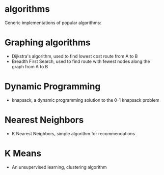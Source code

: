 # algorithms
Generic implementations of popular algorithms:
# Graphing algorithms
- Dijkstra's algorithm, used to find lowest cost route from A to B
- Breadth First Search, used to find route with fewest nodes along the graph from A to B
# Dynamic Programming
- knapsack, a dynamic programming solution to the 0-1 knapsack problem
# Nearest Neighbors
- K Nearest Neighbors, simple algorithm for recommendations
# K Means
- An unsupervised learning, clustering algorithm
